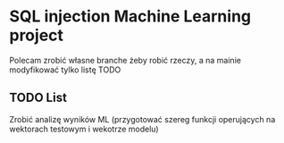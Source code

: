# SQL injection Machine Learning project

Polecam zrobić własne branche żeby robić rzeczy, a na mainie modyfikować tylko listę TODO

## TODO List

Zrobić analizę wyników ML (przygotować szereg funkcji operujących na wektorach testowym i wekotrze modelu)
